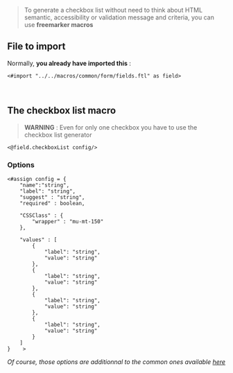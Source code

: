 > To generate a checkbox list without need to think about HTML semantic, accessibility or validation message and criteria, you can use **freemarker macros**

## File to import

Normally, **you already have imported this** :

```ftl 
<#import "../../macros/common/form/fields.ftl" as field>
```
<br >

## The checkbox list macro

> **WARNING** : Even for only one checkbox you have to use the checkbox list generator

```ftl
<@field.checkboxList config/>
```

### Options

```ftl
<#assign config = {
    "name":"string",
    "label": "string",
    "suggest" : "string",
    "required" : boolean,

    "CSSClass" : {
        "wrapper" : "mu-mt-150"
    },
    
    "values" : [
        {
            "label": "string",
            "value": "string"
        },
        {
            "label": "string",
            "value": "string"
        },
        {
            "label": "string",
            "value": "string"
        },
        {
            "label": "string",
            "value": "string"
        }
    ]
}    >
```

_Of course, those options are additionnal to the common ones available [here](/Components/form/freemarker/)_
